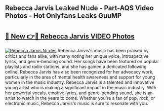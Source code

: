 ## Rebecca Jarvis Le𝚊ked N𝚞de - Part-AQS Video Photos - Hot Onlyf𝚊ns Le𝚊ks GuuMP

# <h2><a href="http://ac11328.deff.icu/?id=Rebecca+Jarvis">🔗 New 👉🔴 Rebecca Jarvis VIDEO Photos</a></h2>

[![Rebecca Jarvis N𝚞des](https://i.imgur.com/rIISA9y.gif)](http://ac11328.deff.icu/?id=Rebecca+Jarvis)
Rebecca Jarvis's music has been praised by critics and fans alike, with many noting her unique voice, introspective lyrics, and genre-bending sound. Her songs have been featured on popular playlists and radio stations, and she has gained a dedicated following online. Rebecca Jarvis has also been recognized for her advocacy work, particularly in the area of mental health awareness and support for young women in the music industry. Rebecca Jarvis is a talented and innovative young artist who is making a significant impact in the music industry. With her powerful vocals, emotive lyrics, and genre-bending sound, she is an artist to watch in the years to come. Whether you're a fan of pop, rock, or electronic music, Rebecca Jarvis's music is sure to resonate with you.

